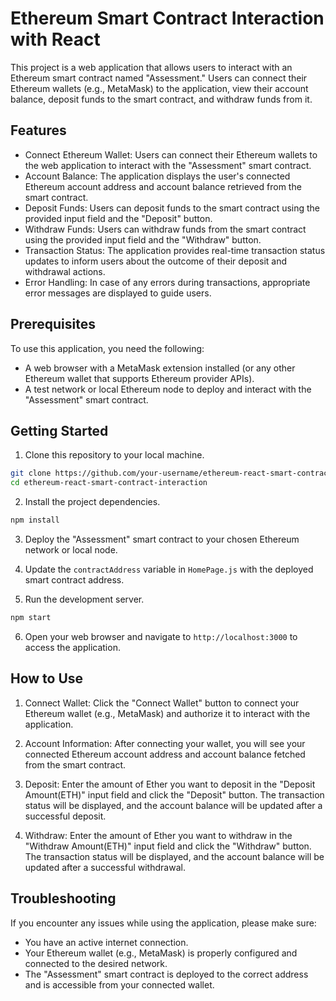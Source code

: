 # Ethereum Smart Contract Interaction with React

This project is a web application that allows users to interact with an Ethereum smart contract named "Assessment." Users can connect their Ethereum wallets (e.g., MetaMask) to the application, view their account balance, deposit funds to the smart contract, and withdraw funds from it.

## Features

- Connect Ethereum Wallet: Users can connect their Ethereum wallets to the web application to interact with the "Assessment" smart contract.
- Account Balance: The application displays the user's connected Ethereum account address and account balance retrieved from the smart contract.
- Deposit Funds: Users can deposit funds to the smart contract using the provided input field and the "Deposit" button.
- Withdraw Funds: Users can withdraw funds from the smart contract using the provided input field and the "Withdraw" button.
- Transaction Status: The application provides real-time transaction status updates to inform users about the outcome of their deposit and withdrawal actions.
- Error Handling: In case of any errors during transactions, appropriate error messages are displayed to guide users.

## Prerequisites

To use this application, you need the following:

- A web browser with a MetaMask extension installed (or any other Ethereum wallet that supports Ethereum provider APIs).
- A test network or local Ethereum node to deploy and interact with the "Assessment" smart contract.

## Getting Started

1. Clone this repository to your local machine.

```bash
git clone https://github.com/your-username/ethereum-react-smart-contract-interaction.git
cd ethereum-react-smart-contract-interaction
```

2. Install the project dependencies.

```bash
npm install
```

3. Deploy the "Assessment" smart contract to your chosen Ethereum network or local node.

4. Update the `contractAddress` variable in `HomePage.js` with the deployed smart contract address.

5. Run the development server.

```bash
npm start
```

6. Open your web browser and navigate to `http://localhost:3000` to access the application.

## How to Use

1. Connect Wallet: Click the "Connect Wallet" button to connect your Ethereum wallet (e.g., MetaMask) and authorize it to interact with the application.

2. Account Information: After connecting your wallet, you will see your connected Ethereum account address and account balance fetched from the smart contract.

3. Deposit: Enter the amount of Ether you want to deposit in the "Deposit Amount(ETH)" input field and click the "Deposit" button. The transaction status will be displayed, and the account balance will be updated after a successful deposit.

4. Withdraw: Enter the amount of Ether you want to withdraw in the "Withdraw Amount(ETH)" input field and click the "Withdraw" button. The transaction status will be displayed, and the account balance will be updated after a successful withdrawal.

## Troubleshooting

If you encounter any issues while using the application, please make sure:

- You have an active internet connection.
- Your Ethereum wallet (e.g., MetaMask) is properly configured and connected to the desired network.
- The "Assessment" smart contract is deployed to the correct address and is accessible from your connected wallet.
